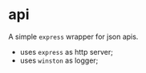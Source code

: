 # api

A simple `express` wrapper for json apis.

- uses `express` as http server;
- uses `winston` as logger;